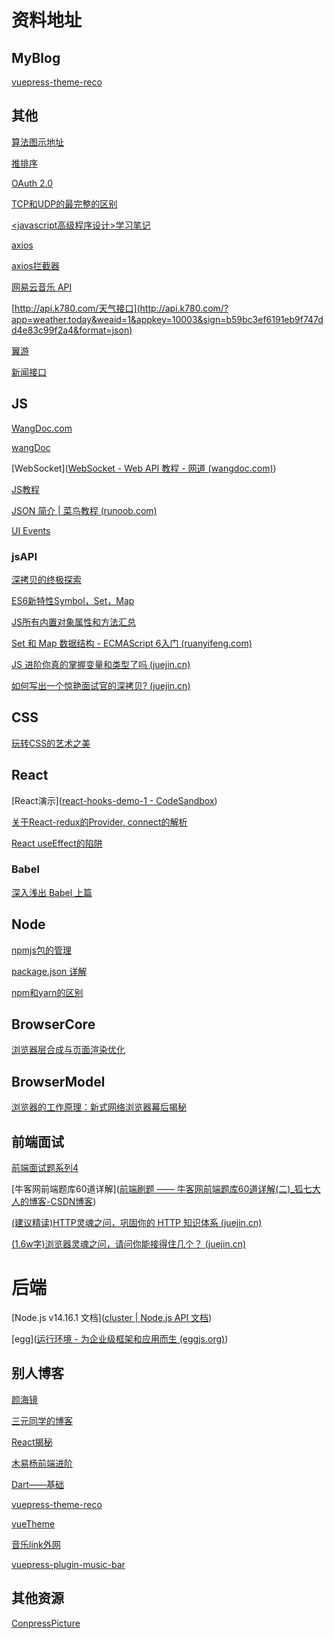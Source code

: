 # 资料地址

## MyBlog

[vuepress-theme-reco](https://vuepress-theme-reco.recoluan.com/)

## 其他

[算法图示地址](https://www.cs.usfca.edu/~galles/visualization/Heap.html)

[推排序](https://www.cnblogs.com/lanhaicode/p/10546257.html)

[OAuth 2.0](http://www.ruanyifeng.com/blog/2019/04/oauth-grant-types.html)

 [TCP和UDP的最完整的区别](https://www.cnblogs.com/williamjie/p/9390164.html)

[<javascript高级程序设计>学习笔记]()

[axios](http://www.axios-js.com/)

[axios拦截器](https://www.jianshu.com/p/a0c67f4e145e)



 [网易云音乐 API](https://binaryify.github.io/NeteaseCloudMusicApi/)



[http://api.k780.com/天气接口](http://api.k780.com/?app=weather.today&weaid=1&appkey=10003&sign=b59bc3ef6191eb9f747dd4e83c99f2a4&format=json)

[翼游](https://yiyo.mobi/auth/login#)



[新闻接口](http://www.phonegap100.com/appapi.php?a=getPortalList&catid=20)

## JS

[WangDoc.com](https://wangdoc.com/)

[wangDoc](https://github.com/wangdoc/javascript-tutorial)

[WebSocket]([WebSocket - Web API 教程 - 网道 (wangdoc.com)](https://wangdoc.com/webapi/websocket.html))

[JS教程](http://javascript.ruanyifeng.com/bom/ajax.html)

[JSON 简介 | 菜鸟教程 (runoob.com)](https://www.runoob.com/json/json-intro.html)

[UI Events](https://www.w3.org/TR/DOM-Level-3-Events/#ui-events-overview)

### jsAPI

[深拷贝的终极探索](https://segmentfault.com/a/1190000016672263)

[ES6新特性Symbol，Set，Map](https://www.jianshu.com/p/dd0998dadd8b)

 [JS所有内置对象属性和方法汇总](https://segmentfault.com/a/1190000011467723)

[Set 和 Map 数据结构 - ECMAScript 6入门 (ruanyifeng.com)](https://es6.ruanyifeng.com/#docs/set-map)

[JS 进阶你真的掌握变量和类型了吗 (juejin.cn)](https://juejin.cn/post/6844903854882947080)

[如何写出一个惊艳面试官的深拷贝? (juejin.cn)](https://juejin.cn/post/6844903929705136141)

## CSS

[玩转CSS的艺术之美](https://juejin.cn/book/6850413616484040711)



## React

[React演示]([react-hooks-demo-1 - CodeSandbox](https://codesandbox.io/s/v0nqm309q3?file=/src/index.js))

 [关于React-redux的Provider, connect的解析](https://segmentfault.com/a/1190000017994290)

[React useEffect的陷阱](https://zhuanlan.zhihu.com/p/84697185)

### Babel

[深入浅出 Babel 上篇](https://juejin.cn/post/6844903956905197576)

## Node

[npmjs包的管理](https://www.npmjs.com/package/silly-datetime)

[package.json 详解](https://segmentfault.com/a/1190000021114661)

[npm和yarn的区别](jianshu.com/p/254794d5e741)

## BrowserCore

[浏览器层合成与页面渲染优化](https://juejin.cn/post/6844903966573068301)



## BrowserModel

[浏览器的工作原理：新式网络浏览器幕后揭秘](https://www.html5rocks.com/zh/tutorials/internals/howbrowserswork/#The_browsers_we_will_talk_about)





## 前端面试

[前端面试题系列4](https://segmentfault.com/a/1190000017957307)

[牛客网前端题库60道详解]([前端刷题 —— 牛客网前端题库60道详解(二)_狐七大人的博客-CSDN博客](https://blog.csdn.net/weixin_40664145/article/details/115672522))

[(建议精读)HTTP灵魂之问，巩固你的 HTTP 知识体系 (juejin.cn)](https://juejin.cn/post/6844904100035821575#heading-18)

[(1.6w字)浏览器灵魂之问，请问你能接得住几个？ (juejin.cn)](https://juejin.cn/post/6844904021308735502)

# 后端

[Node.js v14.16.1 文档]([cluster | Node.js API 文档](http://nodejs.cn/api/cluster.html))

[egg]([运行环境 - 为企业级框架和应用而生 (eggjs.org)](https://eggjs.org/zh-cn/basics/env.html))

## 别人博客

[颜海镜](https://yanhaijing.com/)

[三元同学的博客](https://sanyuan0704.top/my_blog/)

[React揭秘](https://react.iamkasong.com/)

[木易杨前端进阶](https://www.muyiy.cn/)

 [Dart——基础](https://www.cnblogs.com/codexlx/p/13843328.html)

[vuepress-theme-reco](https://vuepress-theme-reco.recoluan.com/)

[vueTheme](https://lovelijunyi.gitee.io/posts/6b66.html)

[音乐link外网](http://music.xf1433.com/)

[vuepress-plugin-music-bar](https://www.npmjs.com/package/vuepress-plugin-music-bar)

## 其他资源

[ConpressPicture](https://www.gaitubao.com/)

